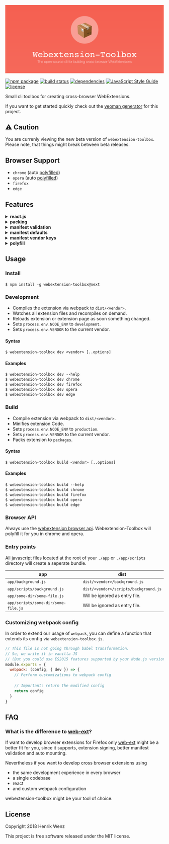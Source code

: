[![webextension-toolbox](./assets/logo-repo.png)](https://www.npmjs.com/package/webextension-toolbox)

[![npm package](https://badge.fury.io/js/webextension-toolbox.svg)](https://www.npmjs.com/package/webextension-toolbox)
[![build status](https://travis-ci.org/HaNdTriX/webextension-toolbox.svg?branch=master)](https://travis-ci.org/HaNdTriX/webextension-toolbox) 
[![dependencies](https://img.shields.io/bithound/dependencies/github/rexxars/sse-channel.svg)](https://github.com/HaNdTriX/webextension-toolbox)
[![JavaScript Style Guide](https://img.shields.io/badge/code_style-standard-brightgreen.svg)](https://standardjs.com)
[![license](https://img.shields.io/npm/l/webextension-toolbox.svg)](https://github.com/HaNdTriX/webextension-toolbox/blob/master/LICENSE)

Small cli toolbox for creating cross-browser WebExtensions.

If you want to get started quickly check out the [yeoman generator](https://github.com/HaNdTriX/generator-web-extension) for this project.

## ⚠️ Caution

You are currenly viewing the new beta version of `webextension-toolbox`. Please note, that things might break between beta releases.

## Browser Support

* `chrome` (auto [polyfilled](https://github.com/mozilla/webextension-polyfill))
* `opera` (auto [polyfilled](https://github.com/mozilla/webextension-polyfill))
* `firefox`
* `edge`

## Features

<details>
  <summary><b>react.js</b></summary>
  <p>
    Works with react.js out of the box!
    <br />
    Run <code>$ npm i react react-dom</code> and you are ready to go.
  </p>
</details>

<details>
  <summary><b>packing</b></summary>
  <p>
    The <code>build</code> task creates bundles for:
    <ul>
        <li>Firefox (<code>.xpi</code>)</li>
        <li>Chrome (<code>.zip</code>)</li>
        <li>Opera (<code>.crx</code>)</li>
        <li>Edge (<code>.zip</code>)</li>
    </ul>
  </p>
</details>

<details>
  <summary><b>manifest validation</b></summary>
  <p>
    Validates your <code>manifest.json</code> while compiling.
  </p>
</details>

<details>
  <summary><b>manifest defaults</b></summary>
  <p>
    Uses default fields (<code>name</code>, <code>version</code>, <code>description</code>) from your <code>package.json</code>
  </p>
</details>

<details>
  <summary><b>manifest vendor keys</b></summary>
  <p>Allows you to define vendor specific manifest keys.</p>
  <b>Example:</b> <code>manifest.json</code> 
<pre>
...
"name": "my-extension"
"__chrome__key": "yourchromekey"
...
</pre>

  <p>If the vendor is <code>chrome</code> it compiles to:</p>

<pre>
...
"name": "my-extension"
"key": "yourchromekey"
...
</pre>

  <p>else it compiles to:</p>

<pre>
...
"name": "my-extension"
...
</pre>
  
</details>

<details>
  <summary><b>polyfill</b></summary>
  <p>
    The <a href="https://developer.mozilla.org/de/Add-ons/WebExtensions">webextension standard</a> is currently only supported by firefox and edge. This toolbox adds the necessary polyfills for chrome and opera. 
  </p>
  <p>
    This way many webextension apis will work in chrome and opera out of the box. 
  </p>
  <p>
    In addition to that, this toolbox comes with <a href="https://github.com/babel/babel/tree/master/packages/babel-preset-env">babel-preset-env</a>.
  </p>
</details>

## Usage

### Install

```shell
$ npm install -g webextension-toolbox@next
```

### Development

* Compiles the extension via webpack to `dist/<vendor>`.
* Watches all extension files and recompiles on demand.
* Reloads extension or extension page as soon something changed.
* Sets `process.env.NODE_ENV` to `development`.
* Sets `process.env.VENDOR` to the current vendor.

#### Syntax

```shell
$ webextension-toolbox dev <vendor> [..options]
```

#### Examples

```shell
$ webextension-toolbox dev --help
$ webextension-toolbox dev chrome
$ webextension-toolbox dev firefox
$ webextension-toolbox dev opera
$ webextension-toolbox dev edge
```

### Build

* Compile extension via webpack to `dist/<vendor>`.
* Minifies extension Code.
* Sets `process.env.NODE_ENV` to `production`.
* Sets `process.env.VENDOR` to the current vendor.
* Packs extension to `packages`.

#### Syntax

```shell
$ webextension-toolbox build <vendor> [..options]
```


#### Examples

```shell
$ webextension-toolbox build --help
$ webextension-toolbox build chrome
$ webextension-toolbox build firefox
$ webextension-toolbox build opera
$ webextension-toolbox build edge
```

### Browser API

Always use the [webextension browser api](https://developer.mozilla.org/de/Add-ons/WebExtensions). Webextension-Toolbox will polyfill it for you in chrome and opera.

### Entry points

All javascript files located at the root of your `./app` or `./app/scripts` directory will create a seperate bundle.

| app                                 | dist                                  |
|-------------------------------------|---------------------------------------|
| `app/background.js`                 | `dist/<vendor>/background.js`         |
| `app/scripts/background.js`         | `dist/<vendor>/scripts/background.js` |
| `app/some-dir/some-file.js`         | Will be ignored as entry file.        |
| `app/scripts/some-dir/some-file.js` | Will be ignored as entry file.        |

### Customizing webpack config

In order to extend our usage of `webpack`, you can define a function that extends its config via `webextension-toolbox.js`.

```js
// This file is not going through babel transformation.
// So, we write it in vanilla JS
// (But you could use ES2015 features supported by your Node.js version)
module.exports = {
  webpack: (config, { dev }) => {
    // Perform customizations to webpack config

    // Important: return the modified config
    return config
  }
}
```

## FAQ

### What is the difference to [web-ext](https://github.com/mozilla/web-ext)?

If want to develop browser extensions for Firefox only [web-ext](https://github.com/mozilla/web-ext) might be a better fit for you, since it supports, extension signing, better manifest validation and auto mounting.

Nevertheless if you want to develop cross browser extensions using

* the same development experience in every browser
* a single codebase
* react
* and custom webpack configuration

webextension-toolbox might be your tool of choice. 

## License

Copyright 2018 Henrik Wenz

This project is free software released under the MIT license.
